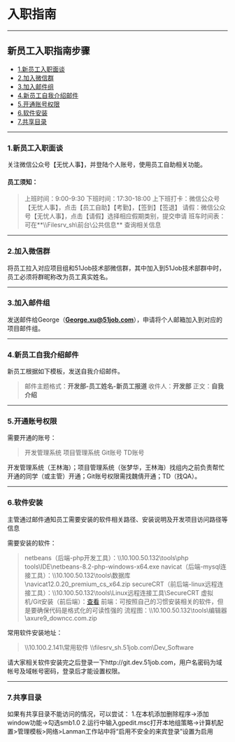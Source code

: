 # 入职指南

---

## 新员工入职指南步骤

* [1.新员工入职面谈](#1)
* [2.加入微信群](#2)
* [3.加入邮件组](#3)
* [4.新员工自我介绍邮件](#4)
* [5.开通账号权限](#5)
* [6.软件安装](#6)
* [7.共享目录](#7)

---

### <div id="1">1.新员工入职面谈</div>

关注微信公众号【无忧人事】，并登陆个人账号，使用员工自助相关功能。

#### 员工须知：

>上班时间：9:00-9:30
下班时间：17:30-18:00
上下班打卡：微信公众号【无忧人事】，点击【员工自助】【考勤】，【签到】【签退】
请假：微信公众号【无忧人事】，点击【请假】选择相应假期类别，提交申请
班车时间表：可在**\\\\Filesrv_sh\\前台\\公共信息** 查询相关信息

---

### <div id="2">2.加入微信群</div>

将员工拉入对应项目组和51Job技术部微信群，其中加入到51Job技术部群中时，员工必须将群昵称改为员工真实姓名。

---

### <div id="3">3.加入邮件组</div>

发送邮件给George（**George.xu@51job.com**），申请将个人邮箱加入到对应的项目邮件组。

---

### <div id="4">4.新员工自我介绍邮件</div>

新员工根据如下模板，发送自我介绍邮件。
>邮件主题格式：**开发部-员工姓名-新员工报道**
收件人：**开发部**
正文：**自我介绍**


---

### <div id="5">5.开通账号权限</div>

需要开通的账号：
>开发管理系统
项目管理系统
Git账号
TD账号

开发管理系统（王林海）；项目管理系统（张梦华，王林海）找组内之前负责帮忙开通的同学（或主管）开通；Git账号权限需找魏倩开通；TD（找QA）。

---

### <div id="6">6.软件安装</div>

主管通过邮件通知员工需要安装的软件相关路径、安装说明及开发项目访问路径等信息

需要安装的软件：
>netbeans（后端-php开发工具）：\\\\10.100.50.132\\tools\\php tools\\IDE\\netbeans-8.2-php-windows-x64.exe
navicat（后端-mysql连接工具）：\\\\10.100.50.132\\tools\\数据库\\navicat12.0.20_premium_cs_x64.zip
secureCRT（前后端-linux远程连接工具）：\\\\10.100.50.132\\tools\\Linux远程连接工具\\SecureCRT
虚拟机/Git安装（前后端）：<a target="_blank" href="http://note.youdao.com/s/EIvEaJfA">查看</a>
前端：可按照自己的习惯安装相关的软件，但是要确保代码是格式化的可读性强的
流程图：\\\\10.100.50.132\\tools\\编辑器\\axure9_downcc.com.zip

常用软件安装地址：
>\\\\10.100.2.141\\常用软件
\\\\filesrv_sh.51job.com\\Dev_Software

请大家相关软件安装完之后登录一下http://git.dev.51job.com，用户名密码为域帐号及域帐号密码，登录后才能设置权限。

---

### <div id="7">7.共享目录</div>

如果有共享目录不能访问的情况，可以尝试：
1.在本机添加删除程序->添加window功能->勾选smb1.0
2.运行中输入gpedit.msc打开本地组策略->计算机配置>管理模板>网络>Lanman工作站中将“启用不安全的来宾登录”设置为启用